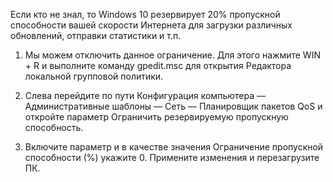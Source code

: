 Если кто не знал, то Windows 10 резервирует 20% пропускной способности вашей скорости Интернета для загрузки различных обновлений, отправки статистики и т.п.

1. Мы можем отключить данное ограничение. Для этого нажмите WIN + R и выполните команду gpedit.msc для открытия Редактора локальной групповой политики.

2. Слева перейдите по пути Конфигурация компьютера — Административные шаблоны — Сеть — Планировщик пакетов QoS и откройте параметр Ограничить резервируемую пропускную способность.

3. Включите параметр и в качестве значения Ограничение пропускной способности (%) укажите 0. Примените изменения и перезагрузите ПК.